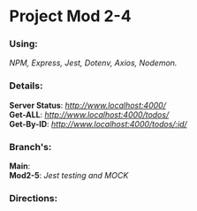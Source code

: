 # Project Mod 2-4

### Using:

_NPM, Express, Jest, Dotenv, Axios, Nodemon._

### Details:<br>
**Server Status**: *http://www.localhost:4000/* <br>
**Get-ALL**: *http://www.localhost:4000/todos/* <br>
**Get-By-ID**: *http://www.localhost:4000/todos/:id/* <br>


### Branch's:
**Main**: <br>
**Mod2-5**: *Jest testing and MOCK* <br>

### Directions:
